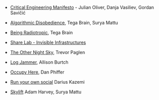 - [Critical Engineering Manifesto](https://criticalengineering.org/)  - Julian Oliver, Danja Vasiliev, Gordan Savičić
- [Algorithmic Disobedience](https://samatt.github.io/algorithmic-disobedience/#/), Tega Brain, Surya Mattu
- [Being Radiotropic](http://www.tegabrain.com/Being-Radiotropic), Tega Brain

- [Share Lab - Invisible Infrastructures](https://labs.rs/en/category/invisible-infrastructures)
- [The Other Night Sky](https://paglen.com/?l=work&s=othernightsky), Trevor Paglen
-  [Log Jammer](https://allisonburtch.github.io/log-jammer/), Allison Burtch
- [Occupy Here](https://phiffer.org/2012/11/28/bring-your-own-wifi), Dan Phiffer

- [Run your own social](https://runyourown.social/) Darius Kazemi
- [Skylift](https://github.com/adamhrv/skylift) Adam Harvey, Surya Mattu